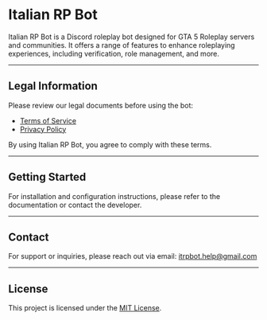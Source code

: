 # Italian RP Bot

Italian RP Bot is a Discord roleplay bot designed for GTA 5 Roleplay servers and communities. It offers a range of features to enhance roleplaying experiences, including verification, role management, and more.

---

## Legal Information

Please review our legal documents before using the bot:

- [Terms of Service](https://essekappa.github.io/ITRPB-legal/terms)  
- [Privacy Policy](https://essekappa.github.io/ITRPB-legal/privacy)

By using Italian RP Bot, you agree to comply with these terms.

---

## Getting Started

For installation and configuration instructions, please refer to the documentation or contact the developer.

---

## Contact

For support or inquiries, please reach out via email: itrpbot.help@gmail.com

---

## License

This project is licensed under the [MIT License](./LICENSE).
